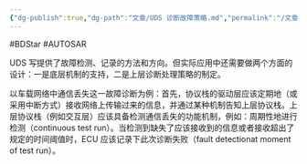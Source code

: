 ```yaml
---
{"dg-publish":true,"dg-path":"文章/UDS 诊断故障策略.md","permalink":"/文章/UDS 诊断故障策略/","dgEnableSearch":"true","created":"2019-09-17T09:25:31.000+08:00","updated":"2023-11-19T14:58:28.000+08:00"}
---
```


#BDStar #AUTOSAR 

UDS 写提供了故障检测、记录的方法和方向。但实际应用中还需要做两个方面的设计：一是底层机制的支持，二是上层诊断处理策略的制定。

以车载网络中通信丢失这一故障诊断为例：首先，协议栈的驱动层应该定期地（或采用中断方式）接收网络上传输过来的信息，并通过某种机制告知上层协议栈。上层协议栈（例如交互层）应该具备检测通信丢失的功能机制，例如：周期性地进行检测（continuous test run）。当检测到缺失了应该接收到的信息或者接收超出了规定的时间阈值时，ECU 应该记录下此次诊断失败（fault detectionat moment of test run）。